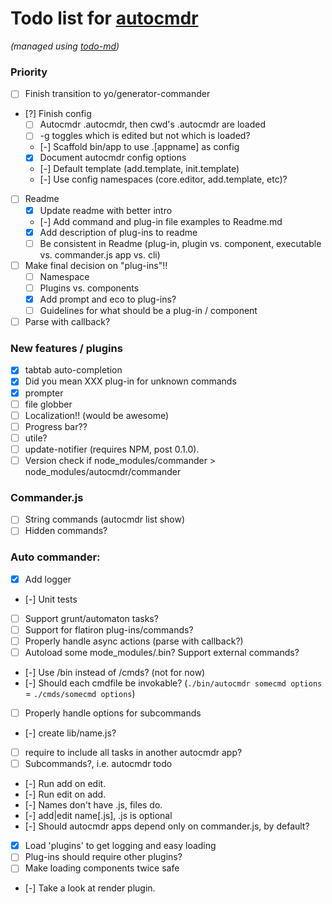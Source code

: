 # Todo list for [autocmdr](https://github.com/Hypercubed/autocmdr)

_(managed using [todo-md](https://github.com/Hypercubed/todo-md))_

### Priority
- [ ] Finish transition to yo/generator-commander
- [?] Finish config
	- [ ] Autocmdr .autocmdr, then cwd's .autocmdr are loaded
	- [ ] -g toggles which is edited but not which is loaded?
	- [-] Scaffold bin/app to use .[appname] as config
	- [x] Document autocmdr config options
	- [-] Default template (add.template, init.template)
	- [-] Use config namespaces (core.editor, add.template, etc)?
- [ ] Readme
	- [x] Update readme with better intro
	- [-] Add command and plug-in file examples to Readme.md
	- [x] Add description of plug-ins to readme
	- [ ] Be consistent in Readme (plug-in, plugin vs. component, executable vs. commander.js app vs. cli)
- [ ] Make final decision on "plug-ins"!!
	- [ ] Namespace
	- [ ] Plugins vs. components
	- [x] Add prompt and eco to plug-ins?
	- [ ] Guidelines for what should be a plug-in / component
- [ ] Parse with callback?

### New features / plugins
- [x] tabtab auto-completion
- [x] Did you mean XXX plug-in for unknown commands
- [x] prompter
- [ ] file globber
- [ ] Localization!!  (would be awesome)
- [ ] Progress bar??
- [ ] utile?
- [ ] update-notifier (requires NPM, post 0.1.0).
- [ ] Version check if node_modules/commander > node_modules/autocmdr/commander

### Commander.js

- [ ] String commands (autocmdr list show)
- [ ] Hidden commands?

### Auto commander:

- [x] Add logger
- [-] Unit tests
- [ ] Support grunt/automaton tasks?
- [ ] Support for flatiron plug-ins/commands?
- [ ] Properly handle async actions (parse with callback?)
- [ ] Autoload some mode_modules/.bin? Support external commands?
- [-] Use /bin instead of /cmds? (not for now)
- [-] Should each cmdfile be invokable?  (`./bin/autocmdr somecmd options` = `./cmds/somecmd options`)
- [ ] Properly handle options for subcommands
- [-] create lib/name.js?
- [ ] require to include all tasks in another autocmdr app?
- [ ] Subcommands?, i.e. autocmdr todo <cmd>
- [-] Run add on edit.
- [-] Run edit on add.
- [-] Names don't have .js, files do.
- [-] add|edit name[.js], .js is optional
- [-] Should autocmdr apps depend only on commander.js, by default?
- [x] Load 'plugins' to get logging and easy loading
- [ ] Plug-ins should require other plugins?
- [ ] Make loading components twice safe
- [-] Take a look at render plugin.
